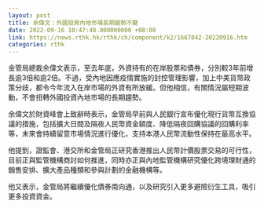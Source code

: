 ```yaml
---
layout: post
title: 余偉文：外國投資內地市場長期趨勢不變
date: 2022-09-16 10:47:48.000000000 +08:00
link: https://news.rthk.hk/rthk/ch/component/k2/1667042-20220916.htm
categories: rthk
---
```


金管局總裁余偉文表示，至去年底，外資持有的在岸股票和債券，分別較3年前增長逾3倍和逾2倍。不過，受內地因應疫情實施的封控管理影響，加上中美貨幣政策分歧，都令今年流入在岸市場的外資有所放緩。但他相信，有關情況屬短期波動，不會扭轉外國投資內地市場的長期趨勢。

余偉文於財資峰會上致辭時表示，金管局早前與人民銀行宣布優化現行貨幣互換協議的措施，包括擴大日間及隔夜人民幣資金額度、降低隔夜回購協議的回購利率等，未來會持續留意市場情況進行優化，支持本港人民幣流動性保持在最高水平。

他提到，證監會、港交所和金管局正研究香港推出人民幣計價股票交易的可行性，目前正與監管機構商討如何推進，同時亦正與內地監管機構研究優化跨境理財通的銷售安排、擴大產品種類和參與計劃的金融機構等。

他又表示，金管局將繼續優化債券南向通，以及研究引入更多避險衍生工具，吸引更多投資資金。
